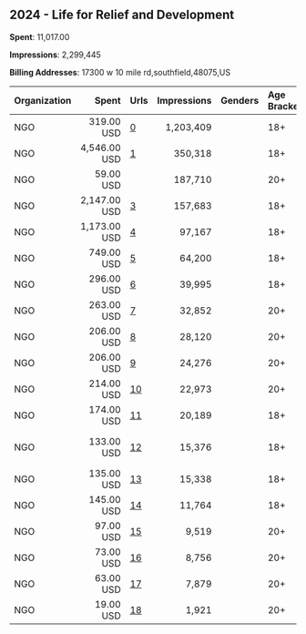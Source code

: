 ## 2024 - Life for Relief and Development 
**Spent**: 11,017.00

**Impressions**: 2,299,445

**Billing Addresses**: 17300 w 10 mile rd,southfield,48075,US

|Organization|Spent|Urls|Impressions|Genders|Age Brackets|Country Codes|
|:---|---:|:---|---:|:---|:---|:---|
|NGO|319.00 USD|[0](https://www.snap.com/political-ads/asset/085b37ed75a29d9cd4287e0f29bf21d11187a47e3e95235428498e0fe311de2d?mediaType=png)|1,203,409||18+|morocco|
|NGO|4,546.00 USD|[1](https://www.snap.com/political-ads/asset/5a35131af9e074d108193e3e1a8aa39d8aeaf509ac1015d3f9efcc32363ea0fb?mediaType=png)|350,318||18+|united states|
|NGO|59.00 USD||187,710||20+|morocco|
|NGO|2,147.00 USD|[3](https://www.snap.com/political-ads/asset/3d88ab15f60dc29fcae2eca34716abf7db444db4a484d5f123911d213f9aa55d?mediaType=png)|157,683||18+|united states|
|NGO|1,173.00 USD|[4](https://www.snap.com/political-ads/asset/1f668fd7def928050e83289e8f5b47d873a06772371eaec0ced0310db374e2ce?mediaType=jpeg)|97,167||18+|united states|
|NGO|749.00 USD|[5](https://www.snap.com/political-ads/asset/02815aa4a13a8dac3a93ec74a8a94470245c98dd30005f8da4b0e255f28a01cb?mediaType=jpeg)|64,200||18+|united states|
|NGO|296.00 USD|[6](https://www.snap.com/political-ads/asset/db39ea4fded97e387e10be47d644987de22ad20333fb8ece4aed2e05361f18a0?mediaType=png)|39,995||18+|united states|
|NGO|263.00 USD|[7](https://www.snap.com/political-ads/asset/db39ea4fded97e387e10be47d644987de22ad20333fb8ece4aed2e05361f18a0?mediaType=png)|32,852||20+|united states|
|NGO|206.00 USD|[8](https://www.snap.com/political-ads/asset/56cde70f9286d3ef0155d274b4a8ccb3388d222788f8f5c9878dc444fea51626?mediaType=png)|28,120||20+|united states|
|NGO|206.00 USD|[9](https://www.snap.com/political-ads/asset/22c933dc984286b04abe7294180bbac4b3f5a14a3e7ef8a259404c42188b3ada?mediaType=png)|24,276||20+|united states|
|NGO|214.00 USD|[10](https://www.snap.com/political-ads/asset/ce15dfb0dbbb4e2ca99ff4bba8bcf50da7cc1001abf1f2d5ba516cc256f1470a?mediaType=png)|22,973||20+|united states|
|NGO|174.00 USD|[11](https://www.snap.com/political-ads/asset/ce15dfb0dbbb4e2ca99ff4bba8bcf50da7cc1001abf1f2d5ba516cc256f1470a?mediaType=png)|20,189||18+|united states|
|NGO|133.00 USD|[12](https://www.snap.com/political-ads/asset/085b37ed75a29d9cd4287e0f29bf21d11187a47e3e95235428498e0fe311de2d?mediaType=png)|15,376||18+|united arab emirates|
|NGO|135.00 USD|[13](https://www.snap.com/political-ads/asset/56cde70f9286d3ef0155d274b4a8ccb3388d222788f8f5c9878dc444fea51626?mediaType=png)|15,338||18+|united states|
|NGO|145.00 USD|[14](https://www.snap.com/political-ads/asset/02815aa4a13a8dac3a93ec74a8a94470245c98dd30005f8da4b0e255f28a01cb?mediaType=jpeg)|11,764||18+|united states|
|NGO|97.00 USD|[15](https://www.snap.com/political-ads/asset/c2f42905be2b778b74d4b566744aa1966378b2c71068d4582d6a88fcc62bcce5?mediaType=png)|9,519||20+|united states|
|NGO|73.00 USD|[16](https://www.snap.com/political-ads/asset/036ab46fbbd1f93dbee8425516e93e4b78a4119ca246ae256a3e1f4e26b1212b?mediaType=png)|8,756||20+|united states|
|NGO|63.00 USD|[17](https://www.snap.com/political-ads/asset/6879da22de465484b6741f3afb030fc268ad43b5f97adab2713ade2533b4d256?mediaType=png)|7,879||20+|united states|
|NGO|19.00 USD|[18](https://www.snap.com/political-ads/asset/b6872db0ad59eda291415d946bcbfe8756473efc15794219fe0cd30022ba7529?mediaType=png)|1,921||20+|united states|
